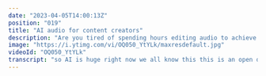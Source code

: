 ```yaml
---
date: "2023-04-05T14:00:13Z"
position: "019"
title: "AI audio for content creators"
description: "Are you tired of spending hours editing audio to achieve that perfect sound? Look no further! Using Adobe Podcasts, I demonstrate how artificial intelligence can enhance your audio quality effortlessly, giving you more time to focus on your content. Don't miss out on this game changer for dev rels and content creators.\n\nFollow me here:\nWebsite: https://timbenniks.dev\nTwitter: https://twitter.com/timbenniks\nGithub: https://github.com/timbenniks"
image: "https://i.ytimg.com/vi/OQ050_YtYLk/maxresdefault.jpg"
videoId: "OQ050_YtYLk"
transcript: "so AI is huge right now we all know this this is an open door but I still found some stuff that I know I'm a bit late to the game but it's so so good because I'm looking as a death row slash content creator to tools that AI can give me to go faster to creativity less fiddling around but also less post-processing and so I found this thing by Adobe called Adobe podcasts and they have a few free things like checking your mic if it's good enough and what you have to do to fix it but also artificially enhance whatever audio you give it and give it back something completely different and so let's go into my video editor because I'm gonna show you so essentially when I record I generally just have the audio from this camera it's just as reference right and it's it's not great and it's a little echoey but it's it's just as reference so I have it and then I have this sure sm7b which is really an excellent mic and it doesn't pick up all the surroundings anyways what if I didn't have this and only the camera reference what if AI could make that awesome so I'm gonna show you the audio that comes out of this and then after that I'll show you the reference and whatever came out of adobe's system so here we go listen a bit and so I have recently started to use the so here that's pretty echoing crappy right let's and then so I just outputted the audio to a file uploaded it to Adobe and then I came back and this is what they gave me TNT stack which is Tailwind next GS and typescript isn't that ridiculously good of course it sounds a little dry to me and it's a little like um podcasties like little boomi but it's just opinion and imagine this is the first version imagine what happens in a year how good this will get and so let's now listen to the actual sm7b reference mic or typescript next in Tailwind one of those it's TNT and it's quite new so you can hear there's a bit more live in the real mic but it's negligible and so I'll just go over all three again and just be amazed what this free tool gave me okay let's go back to the Rock on camera in the term but actually it's kind of to me it felt quite natural because I don't like see this is the enhanced one by other oh that fancy Emoji related stuff personally because I've just not used it so much more of this is just your sm7b of an old-school CSS guy and then Tailwind just sneaked in one day so what if this next iteration of adobe gets just slightly better you don't need to buy like a 400 mic and a huge audio interface and all the stuff you just use what you have run around and have awesome content anyways A revolution is happening and I just wanted to share with you cheers"
---
```


